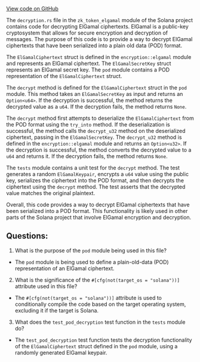 [View code on GitHub](https://github.com/solana-labs/solana/blob/master/zk-token-sdk/src/zk_token_elgamal/decryption.rs)

The `decryption.rs` file in the `zk_token_elgamal` module of the Solana project contains code for decrypting ElGamal ciphertexts. ElGamal is a public-key cryptosystem that allows for secure encryption and decryption of messages. The purpose of this code is to provide a way to decrypt ElGamal ciphertexts that have been serialized into a plain old data (POD) format.

The `ElGamalCiphertext` struct is defined in the `encryption::elgamal` module and represents an ElGamal ciphertext. The `ElGamalSecretKey` struct represents an ElGamal secret key. The `pod` module contains a POD representation of the `ElGamalCiphertext` struct.

The `decrypt` method is defined for the `ElGamalCiphertext` struct in the `pod` module. This method takes an `ElGamalSecretKey` as input and returns an `Option<u64>`. If the decryption is successful, the method returns the decrypted value as a `u64`. If the decryption fails, the method returns `None`.

The `decrypt` method first attempts to deserialize the `ElGamalCiphertext` from the POD format using the `try_into` method. If the deserialization is successful, the method calls the `decrypt_u32` method on the deserialized ciphertext, passing in the `ElGamalSecretKey`. The `decrypt_u32` method is defined in the `encryption::elgamal` module and returns an `Option<u32>`. If the decryption is successful, the method converts the decrypted value to a `u64` and returns it. If the decryption fails, the method returns `None`.

The `tests` module contains a unit test for the `decrypt` method. The test generates a random `ElGamalKeypair`, encrypts a `u64` value using the public key, serializes the ciphertext into the POD format, and then decrypts the ciphertext using the `decrypt` method. The test asserts that the decrypted value matches the original plaintext.

Overall, this code provides a way to decrypt ElGamal ciphertexts that have been serialized into a POD format. This functionality is likely used in other parts of the Solana project that involve ElGamal encryption and decryption.
## Questions: 
 1. What is the purpose of the `pod` module being used in this file?
- The `pod` module is being used to define a plain-old-data (POD) representation of an ElGamal ciphertext.

2. What is the significance of the `#[cfg(not(target_os = "solana"))]` attribute used in this file?
- The `#[cfg(not(target_os = "solana"))]` attribute is used to conditionally compile the code based on the target operating system, excluding it if the target is Solana.

3. What does the `test_pod_decryption` test function in the `tests` module do?
- The `test_pod_decryption` test function tests the decryption functionality of the `ElGamalCiphertext` struct defined in the `pod` module, using a randomly generated ElGamal keypair.